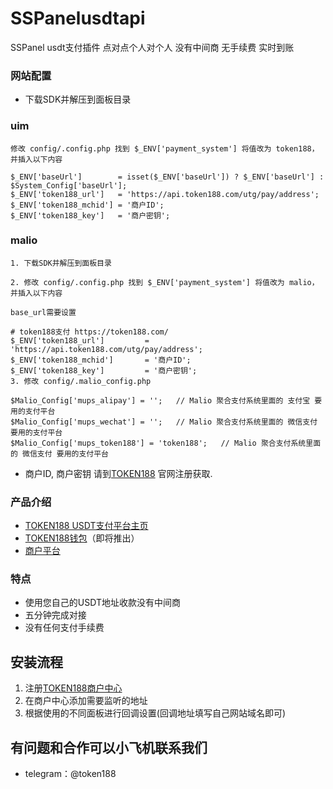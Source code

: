 # SSPanelusdtapi
SSPanel usdt支付插件 点对点个人对个人 没有中间商 无手续费 实时到账
### 网站配置
 - 下载SDK并解压到面板目录

### uim
```
修改 config/.config.php 找到 $_ENV['payment_system'] 将值改为 token188，并插入以下内容

$_ENV['baseUrl']        = isset($_ENV['baseUrl']) ? $_ENV['baseUrl'] : $System_Config['baseUrl'];
$_ENV['token188_url']   = 'https://api.token188.com/utg/pay/address';
$_ENV['token188_mchid'] = '商户ID';
$_ENV['token188_key']   = '商户密钥';
```
### malio
```
1. 下载SDK并解压到面板目录

2. 修改 config/.config.php 找到 $_ENV['payment_system'] 将值改为 malio，并插入以下内容

base_url需要设置

# token188支付 https://token188.com/
$_ENV['token188_url']         = 'https://api.token188.com/utg/pay/address';
$_ENV['token188_mchid']       = '商户ID';
$_ENV['token188_key']         = '商户密钥';
3. 修改 config/.malio_config.php

$Malio_Config['mups_alipay'] = '';   // Malio 聚合支付系统里面的 支付宝 要用的支付平台
$Malio_Config['mups_wechat'] = '';   // Malio 聚合支付系统里面的 微信支付 要用的支付平台
$Malio_Config['mups_token188'] = 'token188';   // Malio 聚合支付系统里面的 微信支付 要用的支付平台
```
 - 商户ID, 商户密钥  请到[TOKEN188](https://www.token188.com/) 官网注册获取.

### 产品介绍

 - [TOKEN188 USDT支付平台主页](https://www.token188.com)
 - [TOKEN188钱包](https://www.token188.com)（即将推出）
 - [商户平台](https://mar.token188.com/)
### 特点
 - 使用您自己的USDT地址收款没有中间商
 - 五分钟完成对接
 - 没有任何支付手续费

## 安装流程
1. 注册[TOKEN188商户中心](https://www.token188.com/manager)
2. 在商户中心添加需要监听的地址
3. 根据使用的不同面板进行回调设置(回调地址填写自己网站域名即可)


## 有问题和合作可以小飞机联系我们
 - telegram：@token188
